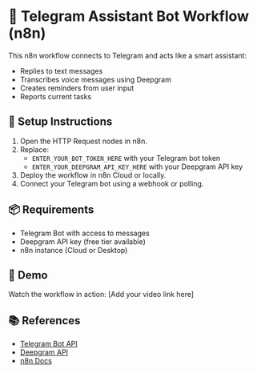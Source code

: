 # 🤖 Telegram Assistant Bot Workflow (n8n)

This n8n workflow connects to Telegram and acts like a smart assistant:
- Replies to text messages
- Transcribes voice messages using Deepgram
- Creates reminders from user input
- Reports current tasks

## 🔧 Setup Instructions

1. Open the HTTP Request nodes in n8n.
2. Replace:
   - `ENTER_YOUR_BOT_TOKEN_HERE` with your Telegram bot token
   - `ENTER_YOUR_DEEPGRAM_API_KEY_HERE` with your Deepgram API key
3. Deploy the workflow in n8n Cloud or locally.
4. Connect your Telegram bot using a webhook or polling.

## 📦 Requirements

- Telegram Bot with access to messages
- Deepgram API key (free tier available)
- n8n instance (Cloud or Desktop)

## 🎥 Demo

Watch the workflow in action: [Add your video link here]

## 📚 References

- [Telegram Bot API](https://core.telegram.org/bots/api)
- [Deepgram API](https://developers.deepgram.com/)
- [n8n Docs](https://docs.n8n.io/)